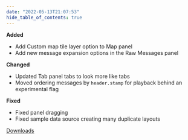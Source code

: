 ```yaml
---
date: "2022-05-13T21:07:53"
hide_table_of_contents: true
---
```

**Added**
* Add Custom map tile layer option to Map panel
* Add new message expansion options in the Raw Messages panel

**Changed**
* Updated Tab panel tabs to look more like tabs
* Moved ordering messages by `header.stamp` for playback behind an experimental flag

**Fixed**
* Fixed panel dragging
* Fixed sample data source creating many duplicate layouts
<!-- truncate -->
[Downloads](https://github.com/foxglove/studio/releases/tag/v1.11.0)
